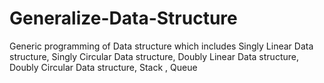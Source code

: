 # Generalize-Data-Structure
Generic programming of Data structure which includes Singly Linear Data structure, Singly Circular Data structure, Doubly Linear Data structure, Doubly Circular Data structure, Stack , Queue
